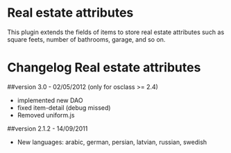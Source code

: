 Real estate attributes
======================

This plugin extends the fields of items to store real estate attributes such as square feets, number of bathrooms, garage, and so on.

Changelog Real estate attributes
================================

##version 3.0 - 02/05/2012 (only for osclass >= 2.4)

* implemented new DAO
* fixed item-detail (debug missed)
* Removed uniform.js

##version 2.1.2 - 14/09/2011

* New languages: arabic, german, persian, latvian, russian, swedish
